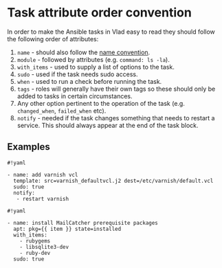 <h1>Task attribute order convention</h1>

In order to make the Ansible tasks in Vlad easy to read they should follow the following order of attributes:

1. `name` - should also follow the [name convention](naming_convention.md).
2. `module` - followed by attributes (e.g. `command: ls -la`).
3. `with_items` - used to supply a list of options to the task.
4. `sudo` - used if the task needs sudo access.
5. `when` - used to run a check before running the task.
6. `tags` - roles will generally have their own tags so these should only be added to tasks in certain circumstances.
7. Any other option pertinent to the operation of the task (e.g. `changed_when`, `failed_when` etc).
8. `notify` - needed if the task changes something that needs to restart a service. This should always appear at the end of the task block.

## Examples

```
#!yaml

- name: add varnish vcl
  template: src=varnish_defaultvcl.j2 dest=/etc/varnish/default.vcl
  sudo: true
  notify:
   - restart varnish
```

```
#!yaml

- name: install MailCatcher prerequisite packages
  apt: pkg={{ item }} state=installed
  with_items:
    - rubygems
    - libsqlite3-dev
    - ruby-dev
  sudo: true
```
